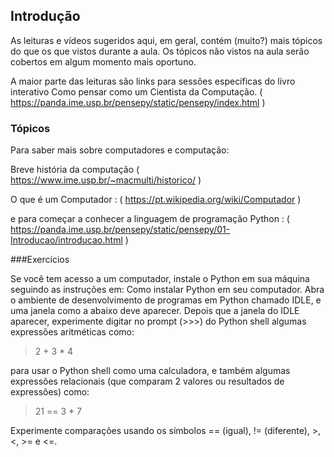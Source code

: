 ## Introdução


As leituras e vídeos sugeridos aqui, em geral, contém (muito?) mais tópicos do que os que vistos durante a aula. Os tópicos não vistos na aula serão cobertos em algum momento mais oportuno.

A maior parte das leituras são links para sessões específicas do livro interativo Como pensar como um Cientista da Computação.
( https://panda.ime.usp.br/pensepy/static/pensepy/index.html )

### Tópicos

Para saber mais sobre computadores e computação:

Breve história da computação 
( https://www.ime.usp.br/~macmulti/historico/ )

O que é um Computador :
( https://pt.wikipedia.org/wiki/Computador )

e para começar a conhecer a linguagem de programação Python :
( https://panda.ime.usp.br/pensepy/static/pensepy/01-Introducao/introducao.html )

###Exercícios

Se você tem acesso a um computador, instale o Python em sua máquina seguindo as instruções em: Como instalar Python em seu computador.
Abra o ambiente de desenvolvimento de programas em Python chamado IDLE, e uma janela como a abaixo deve aparecer.
Depois que a janela do IDLE aparecer, experimente digitar no prompt (>>>) do Python shell algumas expressões aritméticas como:

> 2 + 3 * 4

para usar o Python shell como uma calculadora, e também algumas expressões relacionais (que comparam 2 valores ou resultados de expressões) como:

> 21 == 3 * 7

Experimente comparações usando os símbolos == (igual), != (diferente), >, <, >= e <=.
